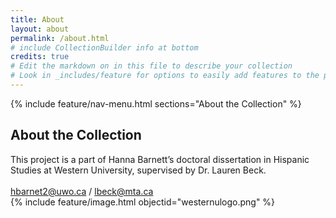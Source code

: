 ```yaml
---
title: About
layout: about
permalink: /about.html
# include CollectionBuilder info at bottom
credits: true
# Edit the markdown on in this file to describe your collection
# Look in _includes/feature for options to easily add features to the page
---
```


{% include feature/nav-menu.html sections="About the Collection" %}

## About the Collection

This project is a part of Hanna Barnett’s doctoral dissertation in Hispanic Studies at Western University, supervised by Dr. Lauren Beck.
<br>
<br>
[hbarnet2@uwo.ca](mailto:hbarnet2@uwo.ca) / [lbeck@mta.ca](mailto:lbeck@mta.ca)
<br>
{% include feature/image.html objectid="westernulogo.png" %}


